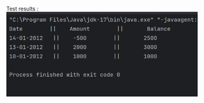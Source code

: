 Test results : 
![Console Output](https://github.com/kaoutarMak1/Skypay_BankingService/blob/master/Screenshots/Result.png)

